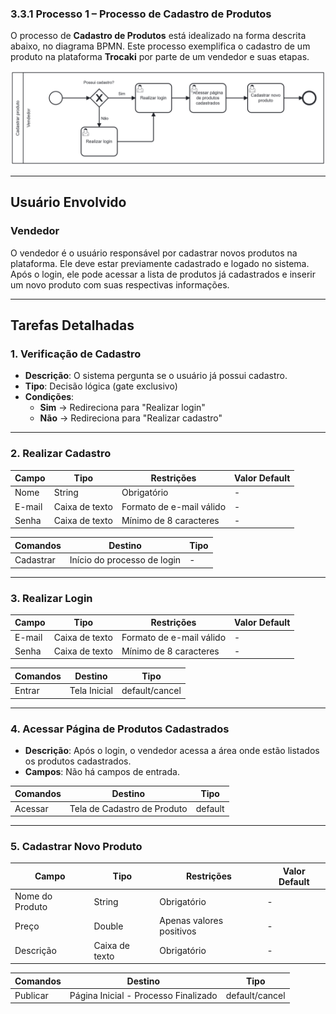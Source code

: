 ### 3.3.1 Processo 1 – Processo de Cadastro de Produtos 

O processo de **Cadastro de Produtos** está idealizado na forma descrita abaixo, no diagrama BPMN. Este processo exemplifica o cadastro de um produto na plataforma **Trocaki** por parte de um vendedor e suas etapas.

![Processo de Cadastro de Produtos](../images/Process_CadastroDeProduto.png "Modelo BPMN do Processo 1.")

---

## **Usuário Envolvido**

### **Vendedor**
O vendedor é o usuário responsável por cadastrar novos produtos na plataforma. Ele deve estar previamente cadastrado e logado no sistema. Após o login, ele pode acessar a lista de produtos já cadastrados e inserir um novo produto com suas respectivas informações.

---

## **Tarefas Detalhadas**

### **1. Verificação de Cadastro**
- **Descrição**: O sistema pergunta se o usuário já possui cadastro.
- **Tipo**: Decisão lógica (gate exclusivo)
- **Condições**:  
  - **Sim** → Redireciona para "Realizar login"  
  - **Não** → Redireciona para "Realizar cadastro"  

---

### **2. Realizar Cadastro**

| **Campo** | **Tipo** | **Restrições** | **Valor Default** |
|-----------|---------|---------------|------------------|
| Nome | String | Obrigatório | - |
| E-mail | Caixa de texto | Formato de e-mail válido | - |
| Senha | Caixa de texto | Mínimo de 8 caracteres | - |

| **Comandos** | **Destino** | **Tipo** |
|-------------|------------|---------|
| Cadastrar | Início do processo de login | - |

---

### **3. Realizar Login**

| **Campo** | **Tipo** | **Restrições** | **Valor Default** |
|-----------|---------|---------------|------------------|
| E-mail | Caixa de texto | Formato de e-mail válido | - |
| Senha | Caixa de texto | Mínimo de 8 caracteres | - |

| **Comandos** | **Destino** | **Tipo** |
|-------------|------------|---------|
| Entrar | Tela Inicial | default/cancel |

---

### **4. Acessar Página de Produtos Cadastrados**
- **Descrição**: Após o login, o vendedor acessa a área onde estão listados os produtos cadastrados.
- **Campos**: Não há campos de entrada.

| **Comandos** | **Destino** | **Tipo** |
|-------------|------------|---------|
| Acessar | Tela de Cadastro de Produto | default |

---

### **5. Cadastrar Novo Produto**

| **Campo** | **Tipo** | **Restrições** | **Valor Default** |
|----------------|---------|--------------------|------------------|
| Nome do Produto | String | Obrigatório | - |
| Preço | Double | Apenas valores positivos | - |
| Descrição | Caixa de texto | Obrigatório | - |

| **Comandos** | **Destino** | **Tipo** |
|-------------|------------------------------|---------|
| Publicar | Página Inicial - Processo Finalizado | default/cancel |
